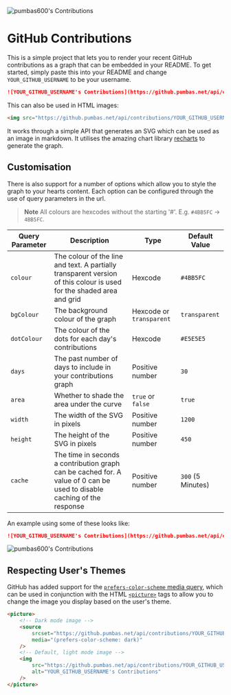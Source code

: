 <picture>
    <source
        srcset="https://github.pumbas.net/api/contributions/pumbas600"
        media="(prefers-color-scheme: dark)"
    />
    <img 
        src="https://github.pumbas.net/api/contributions/pumbas600?colour=002aff"
        alt="pumbas600's Contributions"
    />
</picture>

# GitHub Contributions

This is a simple project that lets you to render your recent GitHub contributions as a graph that can be embedded in your README. To get started, simply paste this into your README and change `YOUR_GITHUB_USERNAME` to be your username.

```md
![YOUR_GITHUB_USERNAME's Contributions](https://github.pumbas.net/api/contributions/YOUR_GITHUB_USERNAME)
```

This can also be used in HTML images:

```html
<img src="https://github.pumbas.net/api/contributions/YOUR_GITHUB_USERNAME" alt="YOUR_GITHUB_USERNAME's Contributions"/>
```

It works through a simple API that generates an SVG which can be used as an image in markdown. It utilises the amazing chart library [recharts](https://www.npmjs.com/package/recharts) to generate the graph.

## Customisation

There is also support for a number of options which allow you to style the graph to your hearts content. Each option can be configured through the use of query parameters in the url.

> **Note**
> All colours are hexcodes without the starting '#'. E.g. `#4BB5FC` → `4BB5FC`.

Query Parameter | Description             | Type    | Default Value
----------------|-------------------------|---------|-----------------
`colour`        | The colour of the line and text. A partially transparent version of this colour is used for the shaded area and grid | Hexcode | `#4BB5FC`
`bgColour`      | The background colour of the graph | Hexcode or `transparent` | `transparent`
`dotColour`     | The colour of the dots for each day's contributions | Hexcode | `#E5E5E5`
`days`          | The past number of days to include in your contributions graph | Positive number | `30`
`area`          | Whether to shade the area under the curve | `true` or `false` | `true`
`width`         | The width of the SVG in pixels  | Positive number | `1200`
`height`        | The height of the SVG in pixels | Positive number | `450`
`cache`         | The time in seconds a contribution graph can be cached for. A value of 0 can be used to disable caching of the response | Positive number | `300` (5 Minutes)

An example using some of these looks like:

```md
![YOUR_GITHUB_USERNAME's Contributions](https://github.pumbas.net/api/contributions/YOUR_GITHUB_USERNAME?colour=5BCDEC&bgColour=0D1117&dotColour=FFFFFF)
```

![pumbas600's Contributions](https://github.pumbas.net/api/contributions/pumbas600?colour=5BCDEC&bgColour=0D1117&dotColour=FFFFFF)

## Respecting User's Themes

GitHub has added support for the [`prefers-color-scheme` media query](https://github.blog/changelog/2022-05-19-specify-theme-context-for-images-in-markdown-beta/), which can be used in conjunction with the HTML [`<picture>`](https://www.w3schools.com/TAGS/tag_picture.asp) tags to allow you to change the image you display based on the user's theme.

```html
<picture>
    <!-- Dark mode image -->
    <source
        srcset="https://github.pumbas.net/api/contributions/YOUR_GITHUB_USERNAME"
        media="(prefers-color-scheme: dark)"
    />
    <!-- Default, light mode image -->
    <img 
        src="https://github.pumbas.net/api/contributions/YOUR_GITHUB_USERNAME?colour=002aff"
        alt="YOUR_GITHUB_USERNAME's Contributions"
    />
</picture>
```